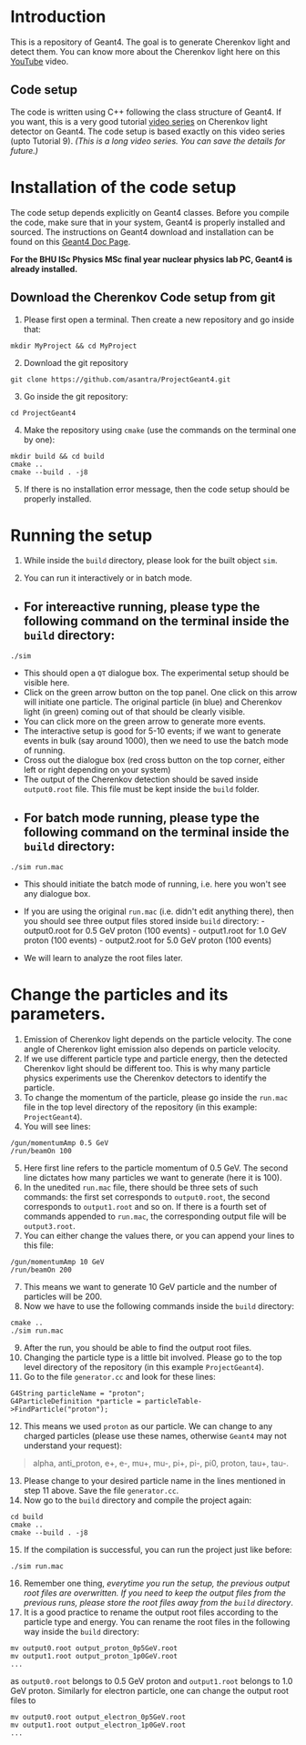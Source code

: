 # Introduction 
This is a repository of Geant4. The goal is to generate Cherenkov light and detect them. 
You can know more about the Cherenkov light here on this [YouTube](https://www.youtube.com/watch?v=Yjx0BSXa0Ks&ab_channel=Fermilab) video.

## Code setup
The code is written using C++ following the class structure of Geant4.
If you want, this is a very good tutorial [video series](https://www.youtube.com/watch?v=Lxb4WZyKeCE&list=PLLybgCU6QCGWgzNYOV0SKen9vqg4KXeVL&ab_channel=PhysicsMatters) on Cherenkov light detector on Geant4.
The code setup is based exactly on this video series (upto Tutorial 9). 
*(This is a long video series. You can save the details for future.)*


# Installation of the code setup
The code setup depends explicitly on Geant4 classes.
Before you compile the code, make sure that in your system, Geant4 is properly installed and sourced.
The instructions on Geant4 download and installation can be found on this [Geant4 Doc Page](https://geant4.web.cern.ch/docs/getting-started).

**For the BHU ISc Physics MSc final year nuclear physics lab PC, Geant4 is already installed.**
## Download the Cherenkov Code setup from git
1. Please first open a terminal. Then create a new repository and go inside that: 
```
mkdir MyProject && cd MyProject
``` 

2. Download the git repository
```
git clone https://github.com/asantra/ProjectGeant4.git
```

3. Go inside the git repository:
```
cd ProjectGeant4
```

4. Make the repository using `cmake` (use the commands on the terminal one by one):
```
mkdir build && cd build
cmake ..
cmake --build . -j8
```

5. If there is no installation error message, then the code setup should be properly installed. 


# Running the setup
1. While inside the `build` directory, please look for the built object `sim`.

2. You can run it interactively or in batch mode. 
- ## For intereactive running, please type the following command on the terminal inside the `build` directory: 
 ```
 ./sim
 ```
   - This should open a `QT` dialogue box. The experimental setup should be visible here. 
   - Click on the green arrow button on the top panel. One click on this arrow will initiate one particle. The original particle (in blue) and Cherenkov light (in green) coming out of that should be clearly visible.
   - You can click more on the green arrow to generate more events.
   - The interactive setup is good for 5-10 events; if we want to generate events in bulk (say around 1000), then we need to use the batch mode of running. 
   - Cross out the dialogue box (red cross button on the top corner, either left or right depending on your system)
   - The output of the Cherenkov detection should be saved inside `output0.root` file. This file must be kept inside the `build` folder. 
- ## For batch mode running,  please type the following command on the terminal inside the `build` directory: 
 ```
 ./sim run.mac
 ```
   - This should initiate the batch mode of running, i.e. here you won't see any dialogue box.
   - If you are using the original `run.mac` (i.e. didn't edit anything there), then you should see three output files stored inside `build` directory:
    - output0.root for 0.5 GeV proton (100 events)
    - output1.root for 1.0 GeV proton (100 events)
    - output2.root for 5.0 GeV proton (100 events)

   - We will learn to analyze the root files later.

# Change the particles and its parameters. 
1. Emission of Cherenkov light depends on the particle velocity. The cone angle of Cherenkov light emission also depends on particle velocity.
2. If we use different particle type and particle energy, then the detected Cherenkov light should be different too. This is why many particle physics experiments use the Cherenkov detectors to identify the particle. 
3. To change the momentum of the particle, please go inside the `run.mac` file in the top level directory of the repository (in this example: `ProjectGeant4`).
4. You will see lines:
```
/gun/momentumAmp 0.5 GeV
/run/beamOn 100
```
5. Here first line refers to the particle momentum of 0.5 GeV. The second line dictates how many particles we want to generate (here it is 100).
6. In the unedited `run.mac` file, there should be three sets of such commands: the first set corresponds to `output0.root`, the second corresponds to `output1.root` and so on. If there is a fourth set of commands appended to `run.mac`, the corresponding output file will be `output3.root`. 
6. You can either change the values there, or you can append your lines to this file:
```
/gun/momentumAmp 10 GeV
/run/beamOn 200
```
7. This means we want to generate 10 GeV particle and the number of particles will be 200. 
8. Now we have to use the following commands inside the `build` directory:
```
cmake ..
./sim run.mac
```
9. After the run, you should be able to find the output root files.
10. Changing the particle type is a little bit involved. Please go to the top level directory of the repository (in this example `ProjectGeant4`).
11. Go to the file `generator.cc` and look for these lines:
```
G4String particleName = "proton";
G4ParticleDefinition *particle = particleTable->FindParticle("proton");
```

12. This means we used `proton` as our particle. We can change to any charged particles (please use these names, otherwise `Geant4` may not understand your request):
> alpha, anti_proton, e+, e-, mu+, mu-, pi+, pi-, pi0, proton, tau+, tau-.

13. Please change to your desired particle name in the lines mentioned in step 11 above. Save the file `generator.cc`.
14. Now go to the `build` directory and compile the project again:
```
cd build
cmake ..
cmake --build . -j8
```

15. If the compilation is successful, you can run the project just like before:
```
./sim run.mac
```

16. Remember one thing, _everytime you run the setup, the previous output root files are overwritten. If you need to keep the output files from the previous runs, please store the root files away from the `build` directory_. 
17. It is a good practice to rename the output root files according to the particle type and energy. You can rename the root files in the following way inside the `build` directory:
```
mv output0.root output_proton_0p5GeV.root
mv output1.root output_proton_1p0GeV.root
...
```
as `output0.root` belongs to 0.5 GeV proton and `output1.root` belongs to 1.0 GeV proton. Similarly for electron particle, one can change the output root files to 
```
mv output0.root output_electron_0p5GeV.root
mv output1.root output_electron_1p0GeV.root
...
```


